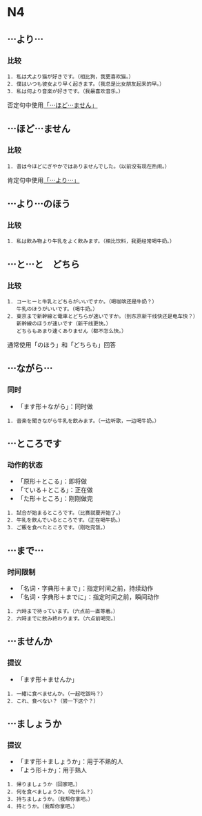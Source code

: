 # N4

## ⋯より⋯

### 比较

```
1. 私は犬より猫が好きです。（相比狗，我更喜欢猫。）
2. 僕はいつも彼女より早く起きます。（我总是比女朋友起来的早。）
3. 私は何より音楽が好きです。（我最喜欢音乐。）
```

否定句中使用[「⋯ほど⋯ません」](#ほどません)

## ⋯ほど⋯ません

### 比较

```
1. 昔は今ほどにぎやかではありませんでした。（以前没有现在热闹。）
```

肯定句中使用[「⋯より⋯」](#より)

## ⋯より⋯のほう

### 比较

```
1. 私は飲み物より牛乳をよく飲みます。（相比饮料，我更经常喝牛奶。）
```

## ⋯と⋯と　どちら

### 比较

```
1. コーヒーと牛乳とどちらがいいですか。（喝咖啡还是牛奶？）
   牛乳のほうがいいです。（喝牛奶。）
2. 東京まで新幹線と電車とどちらが速いですか。（到东京新干线快还是电车快？）
   新幹線のほうが速いです（新干线更快。）
   どちらもあまり速くありません（都不怎么快。）
```

通常使用「のほう」和「どちらも」回答

## ⋯ながら⋯

### 同时

- 「ます形＋ながら」：同时做

```
1. 音楽を聞きながら牛乳を飲みます。（一边听歌，一边喝牛奶。）
```

## ⋯ところです

### 动作的状态

- 「原形＋とこる」：即将做
- 「ている＋とこる」：正在做
- 「た形＋ところ」：刚刚做完

```
1. 試合が始まるところです。（比赛就要开始了。）
2. 牛乳を飲んでいるところです。（正在喝牛奶。）
3. ご飯を食べたところです。（刚吃完饭。）
```

## ⋯まで⋯

### 时间限制

- 「名词・字典形＋まで」：指定时间之前，持续动作
- 「名词・字典形＋までに」：指定时间之前，瞬间动作

```
1. 六時まで待っています。（六点前一直等着。）
2. 六時までに飲み終わります。（六点前喝完。）
```

## ⋯ませんか

### 提议

- 「ます形＋ませんか」

```
1. 一緒に食べませんか。（一起吃饭吗？）
2. これ、食べない？（尝一下这个？）
```

## ⋯ましょうか

### 提议

- 「ます形＋ましょうか」：用于不熟的人
- 「よう形＋か」：用于熟人

```
1. 帰りましょうか（回家吧。）
2. 何を食べましょうか。（吃什么？）
3. 持ちましょうか。（我帮你拿吧。）
4. 持とうか。（我帮你拿吧。）
```
